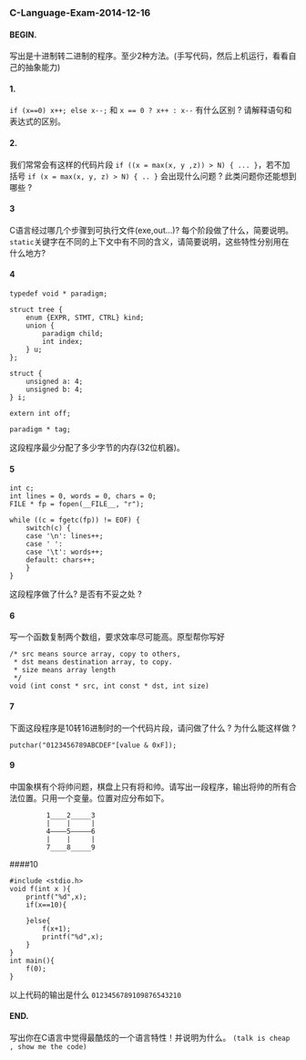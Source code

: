 ### C-Language-Exam-2014-12-16
#### BEGIN.
写出是十进制转二进制的程序。至少2种方法。(手写代码，然后上机运行，看看自己的抽象能力)

#### 1.
`if (x==0) x++; else x--;` 和 `x == 0 ? x++ : x--` 有什么区别 ? 请解释语句和表达式的区别。
#### 2.
我们常常会有这样的代码片段 `if ((x = max(x, y ,z)) > N) { ... }`，若不加括号
`if (x = max(x, y, z) > N) { .. }` 会出现什么问题 ? 此类问题你还能想到哪些 ?

#### 3
C语言经过哪几个步骤到可执行文件(exe,out...)? 每个阶段做了什么，简要说明。
`static`关键字在不同的上下文中有不同的含义，请简要说明，这些特性分别用在什么地方?

#### 4
```
typedef void * paradigm;

struct tree {
    enum {EXPR, STMT, CTRL} kind;
    union {
        paradigm child;
        int index;
    } u;
};

struct {
    unsigned a: 4;
    unsigned b: 4;
} i;

extern int off;

paradigm * tag;
```
这段程序最少分配了多少字节的内存(32位机器)。

#### 5
```
int c;
int lines = 0, words = 0, chars = 0;
FILE * fp = fopen(__FILE__, "r");

while ((c = fgetc(fp)) != EOF) {
    switch(c) {
    case '\n': lines++;
    case ' ':
    case '\t': words++;
    default: chars++;
    }
}
```
这段程序做了什么? 是否有不妥之处 ?

#### 6
写一个函数复制两个数组，要求效率尽可能高。原型帮你写好
```
/* src means source array, copy to others,
 * dst means destination array, to copy.
 * size means array length 
 */
void (int const * src, int const * dst, int size)
```

#### 7
下面这段程序是10转16进制时的一个代码片段，请问做了什么 ? 为什么能这样做 ?
```
putchar("0123456789ABCDEF"[value & 0xF]);
```

#### 9
中国象棋有个将帅问题，棋盘上只有将和帅。请写出一段程序，输出将帅的所有合法位置。只用一个变量。位置对应分布如下。
```
         1____2_____3
         |    |     |
         4————5—————6
         |    |     |
         7____8_____9
```

####10

```
#include <stdio.h>
void f(int x ){
    printf("%d",x);
    if(x==10){
    	
    }else{
        f(x+1);
        printf("%d",x);
    }   
}
int main(){
    f(0);
}
```

以上代码的输出是什么
`0123456789109876543210`
#### END.
写出你在C语言中觉得最酷炫的一个语言特性！并说明为什么。
`(talk is cheap , show me the code)`
